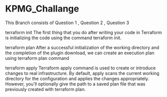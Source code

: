 # KPMG_Challange

This Branch consists of Question 1 , Question 2 , Question 3 


terraform init
The first thing that you do after writing your code in Terraform is initializing the code using the command terraform init.

terraform plan
After a successful initialization of the working directory and the completion of the plugin download, we can create an execution plan using terraform plan command

terraform apply
Terraform apply command is used to create or introduce changes to real infrastructure. By default, apply scans the current working directory for the configuration and applies the changes appropriately. However, you’ll optionally give the path to a saved plan file that was previously created with terraform plan.
